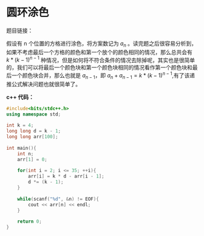 # 圆环涂色

题目链接：

假设有 n 个位置的方格进行涂色，将方案数记为 $a_n$ 。读完题之后很容易分析到，如果不考虑最后一个方格的颜色和第一个放个的颜色相同的情况，那么总共会有 $k*(k - 1)^{n - 1}$ 种情况，但是如何将不符合条件的情况去除掉呢，其实也是很简单的，我们可以将最后一个颜色块和第一个颜色块相同的情况看作第一个颜色块和最后一个颜色块合并，那么也就是 $a_{n - 1}$，即 $a_n + a_{n - 1} = k*(k - 1)^{n - 1}$,有了该递推公式解决问题也就很简单了。

**c++ 代码：**

~~~c++
#include<bits/stdc++.h>
using namespace std;
  
int k = 4;
long long d = k - 1;
long long arr[100];
  
int main(){
    int n;
    arr[1] = 0;
  
    for(int i = 2; i <= 35; ++i){
        arr[i] = k * d - arr[i - 1];
        d *= (k - 1);
    }
  
    while(scanf("%d", &n) != EOF){
        cout << arr[n] << endl;
    }
  
    return 0;
}
~~~

